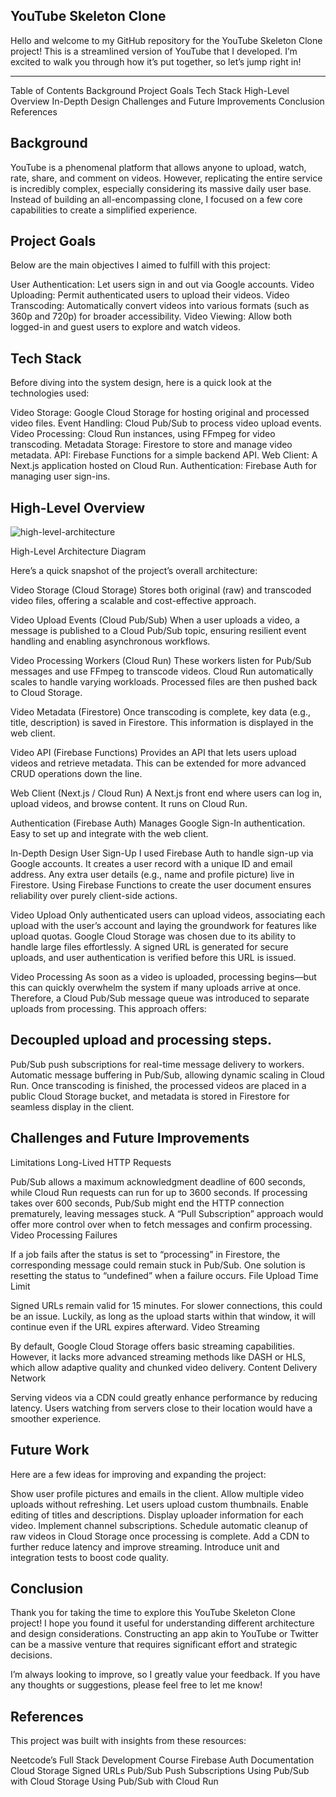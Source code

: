 YouTube Skeleton Clone
---------------------------------------------------------------------------------------------------------------------------------------------------------------------------------------------------------------------------------------------------------------------------------------------------------------------------------------------------

Hello and welcome to my GitHub repository for the YouTube Skeleton Clone project! This is a streamlined version of YouTube that I developed. I’m excited to walk you through how it’s put together, so let’s jump right in!


---------------------------------------------------------------------------------------------------------------------------------------------------------------------------------------------------------------------------------------------------------------------------------------------------------------------------------------------------


Table of Contents
Background
Project Goals
Tech Stack
High-Level Overview
In-Depth Design
Challenges and Future Improvements
Conclusion
References

Background
---------------------------------------------------------------------------------------------------------------------------------------------------------------------------------------------------------------------------------------------------------------------------------------------------------------------------------------------------

YouTube is a phenomenal platform that allows anyone to upload, watch, rate, share, and comment on videos. However, replicating the entire service is incredibly complex, especially considering its massive daily user base. Instead of building an all-encompassing clone, I focused on a few core capabilities to create a simplified experience.



Project Goals
---------------------------------------------------------------------------------------------------------------------------------------------------------------------------------------------------------------------------------------------------------------------------------------------------------------------------------------------------

Below are the main objectives I aimed to fulfill with this project:

User Authentication: Let users sign in and out via Google accounts.
Video Uploading: Permit authenticated users to upload their videos.
Video Transcoding: Automatically convert videos into various formats (such as 360p and 720p) for broader accessibility.
Video Viewing: Allow both logged-in and guest users to explore and watch videos.


Tech Stack
---------------------------------------------------------------------------------------------------------------------------------------------------------------------------------------------------------------------------------------------------------------------------------------------------------------------------------------------------

Before diving into the system design, here is a quick look at the technologies used:

Video Storage: Google Cloud Storage for hosting original and processed video files.
Event Handling: Cloud Pub/Sub to process video upload events.
Video Processing: Cloud Run instances, using FFmpeg for video transcoding.
Metadata Storage: Firestore to store and manage video metadata.
API: Firebase Functions for a simple backend API.
Web Client: A Next.js application hosted on Cloud Run.
Authentication: Firebase Auth for managing user sign-ins.


High-Level Overview
---------------------------------------------------------------------------------------------------------------------------------------------------------------------------------------------------------------------------------------------------------------------------------------------------------------------------------------------------

![high-level-architecture](https://github.com/user-attachments/assets/f0e7f68d-727b-4815-92b5-31d001e336ba)

High-Level Architecture Diagram

Here’s a quick snapshot of the project’s overall architecture:

Video Storage (Cloud Storage)
Stores both original (raw) and transcoded video files, offering a scalable and cost-effective approach.

Video Upload Events (Cloud Pub/Sub)
When a user uploads a video, a message is published to a Cloud Pub/Sub topic, ensuring resilient event handling and enabling asynchronous workflows.

Video Processing Workers (Cloud Run)
These workers listen for Pub/Sub messages and use FFmpeg to transcode videos. Cloud Run automatically scales to handle varying workloads. Processed files are then pushed back to Cloud Storage.

Video Metadata (Firestore)
Once transcoding is complete, key data (e.g., title, description) is saved in Firestore. This information is displayed in the web client.

Video API (Firebase Functions)
Provides an API that lets users upload videos and retrieve metadata. This can be extended for more advanced CRUD operations down the line.

Web Client (Next.js / Cloud Run)
A Next.js front end where users can log in, upload videos, and browse content. It runs on Cloud Run.

Authentication (Firebase Auth)
Manages Google Sign-In authentication. Easy to set up and integrate with the web client.

In-Depth Design
User Sign-Up
I used Firebase Auth to handle sign-up via Google accounts. It creates a user record with a unique ID and email address. Any extra user details (e.g., name and profile picture) live in Firestore. Using Firebase Functions to create the user document ensures reliability over purely client-side actions.

Video Upload
Only authenticated users can upload videos, associating each upload with the user’s account and laying the groundwork for features like upload quotas. Google Cloud Storage was chosen due to its ability to handle large files effortlessly. A signed URL is generated for secure uploads, and user authentication is verified before this URL is issued.

Video Processing
As soon as a video is uploaded, processing begins—but this can quickly overwhelm the system if many uploads arrive at once. Therefore, a Cloud Pub/Sub message queue was introduced to separate uploads from processing. This approach offers:



Decoupled upload and processing steps.
---------------------------------------------------------------------------------------------------------------------------------------------------------------------------------------------------------------------------------------------------------------------------------------------------------------------------------------------------

Pub/Sub push subscriptions for real-time message delivery to workers.
Automatic message buffering in Pub/Sub, allowing dynamic scaling in Cloud Run.
Once transcoding is finished, the processed videos are placed in a public Cloud Storage bucket, and metadata is stored in Firestore for seamless display in the client.




Challenges and Future Improvements
---------------------------------------------------------------------------------------------------------------------------------------------------------------------------------------------------------------------------------------------------------------------------------------------------------------------------------------------------

Limitations
Long-Lived HTTP Requests

Pub/Sub allows a maximum acknowledgment deadline of 600 seconds, while Cloud Run requests can run for up to 3600 seconds. If processing takes over 600 seconds, Pub/Sub might end the HTTP connection prematurely, leaving messages stuck. A “Pull Subscription” approach would offer more control over when to fetch messages and confirm processing.
Video Processing Failures

If a job fails after the status is set to “processing” in Firestore, the corresponding message could remain stuck in Pub/Sub. One solution is resetting the status to “undefined” when a failure occurs.
File Upload Time Limit

Signed URLs remain valid for 15 minutes. For slower connections, this could be an issue. Luckily, as long as the upload starts within that window, it will continue even if the URL expires afterward.
Video Streaming

By default, Google Cloud Storage offers basic streaming capabilities. However, it lacks more advanced streaming methods like DASH or HLS, which allow adaptive quality and chunked video delivery.
Content Delivery Network

Serving videos via a CDN could greatly enhance performance by reducing latency. Users watching from servers close to their location would have a smoother experience.


Future Work
---------------------------------------------------------------------------------------------------------------------------------------------------------------------------------------------------------------------------------------------------------------------------------------------------------------------------------------------------

Here are a few ideas for improving and expanding the project:

Show user profile pictures and emails in the client.
Allow multiple video uploads without refreshing.
Let users upload custom thumbnails.
Enable editing of titles and descriptions.
Display uploader information for each video.
Implement channel subscriptions.
Schedule automatic cleanup of raw videos in Cloud Storage once processing is complete.
Add a CDN to further reduce latency and improve streaming.
Introduce unit and integration tests to boost code quality.


Conclusion
---------------------------------------------------------------------------------------------------------------------------------------------------------------------------------------------------------------------------------------------------------------------------------------------------------------------------------------------------

Thank you for taking the time to explore this YouTube Skeleton Clone project! I hope you found it useful for understanding different architecture and design considerations. Constructing an app akin to YouTube or Twitter can be a massive venture that requires significant effort and strategic decisions.

I’m always looking to improve, so I greatly value your feedback. If you have any thoughts or suggestions, please feel free to let me know!




References
---------------------------------------------------------------------------------------------------------------------------------------------------------------------------------------------------------------------------------------------------------------------------------------------------------------------------------------------------

This project was built with insights from these resources:

Neetcode’s Full Stack Development Course
Firebase Auth Documentation
Cloud Storage Signed URLs
Pub/Sub Push Subscriptions
Using Pub/Sub with Cloud Storage
Using Pub/Sub with Cloud Run
